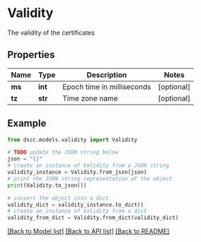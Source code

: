 # Validity

The validity of the certificates

## Properties

Name | Type | Description | Notes
------------ | ------------- | ------------- | -------------
**ms** | **int** | Epoch time in milliseconds | [optional] 
**tz** | **str** | Time zone name | [optional] 

## Example

```python
from dscc.models.validity import Validity

# TODO update the JSON string below
json = "{}"
# create an instance of Validity from a JSON string
validity_instance = Validity.from_json(json)
# print the JSON string representation of the object
print(Validity.to_json())

# convert the object into a dict
validity_dict = validity_instance.to_dict()
# create an instance of Validity from a dict
validity_from_dict = Validity.from_dict(validity_dict)
```
[[Back to Model list]](../README.md#documentation-for-models) [[Back to API list]](../README.md#documentation-for-api-endpoints) [[Back to README]](../README.md)


